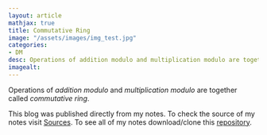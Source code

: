 ```yaml
---
layout: article
mathjax: true
title: Commutative Ring
image: "/assets/images/img_test.jpg"
categories:
- DM
desc: Operations of addition modulo and multiplication modulo are together called commutative ring. 
imagealt: 
---
```


Operations of *addition modulo* and *multiplication modulo* are together called *commutative ring*.

This blog was published directly from my notes.
To check the source of my notes visit [Sources](sources.html).
To see all of my notes download/clone this [repository](https://github.com/bovem/CS).